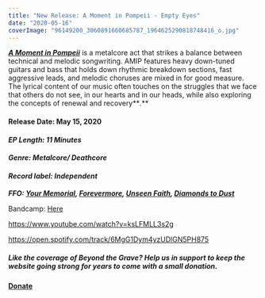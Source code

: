 ```yaml
---
title: "New Release: A Moment in Pompeii - Empty Eyes"
date: "2020-05-16"
coverImage: "96149200_3060891660685787_1964625290818748416_o.jpg"
---
```


**_[A Moment in Pompeii](https://web.facebook.com/amomentinpompeii)_** is a metalcore act that strikes a balance between technical and melodic songwriting. AMIP features heavy down-tuned guitars and bass that holds down rhythmic breakdown sections, fast aggressive leads, and melodic choruses are mixed in for good measure. The lyrical content of our music often touches on the struggles that we face that others do not see, in our hearts and in our heads, while also exploring the concepts of renewal and recovery**_._**

#### Release Date: May 15, 2020

#### _**EP Length: 11 Minutes**_

#### _**Genre: Metalcore/ Deathcore**_

#### _**Record label: Independent**_ 

_**FFO: [Your Memorial](https://www.youtube.com/watch?v=KafGbNwmv0o), [Forevermore](https://www.youtube.com/watch?v=fozjuLKzWUU), [Unseen Faith](https://www.youtube.com/watch?v=IGO8I6iwfzA), [Diamonds to Dust](https://www.youtube.com/watch?v=Dpeek-idhsE&list=PL9XROZyzWiRMcX5F31AKeUzDJ9uxLMvt3)**_

Bandcamp: [Here](https://amomentinpompeii.bandcamp.com/album/empty-eyes)

https://www.youtube.com/watch?v=ksLFMLL3s2g

https://open.spotify.com/track/6MgG1Dym4yzUDlGN5PH875

##### Like the coverage of Beyond the Grave? Help us in support to keep the website going strong for years to come with a small donation.

#### [Donate](https://paypal.me/beyondthegrave777?locale.x=en_US)
